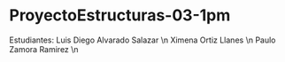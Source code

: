 # ProyectoEstructuras-03-1pm
Estudiantes: 
Luis Diego Alvarado Salazar \n
Ximena Ortiz Llanes \n
Paulo Zamora Ramirez \n
             
